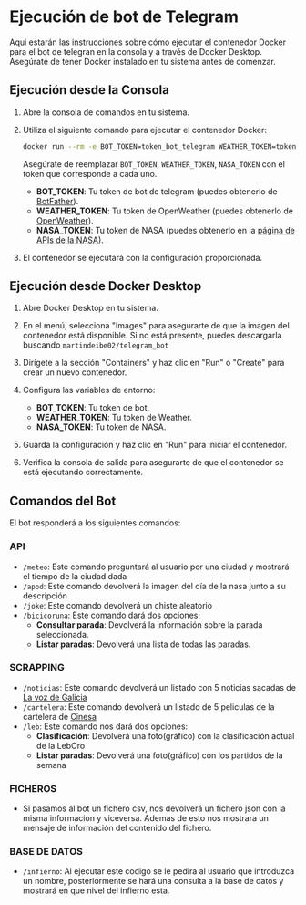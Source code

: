 # Ejecución de bot de Telegram

Aqui estarán las instrucciones sobre cómo ejecutar el contenedor Docker para el bot de telegran en la consola y a través de Docker Desktop. Asegúrate de tener Docker instalado en tu sistema antes de comenzar.

## Ejecución desde la Consola

1. Abre la consola de comandos en tu sistema.

2. Utiliza el siguiente comando para ejecutar el contenedor Docker:

    ```bash
    docker run --rm -e BOT_TOKEN=token_bot_telegram WEATHER_TOKEN=token_openweather NASA_TOKEN=token_api_nasa nombre_bot
    ```

   Asegúrate de reemplazar `BOT_TOKEN`, `WEATHER_TOKEN`, `NASA_TOKEN` con el token que corresponde a cada uno.
   
    - **BOT_TOKEN**: Tu token de bot de telegram (puedes obtenerlo de [BotFather](https://telegram.me/BotFather)).
   - **WEATHER_TOKEN**: Tu token de OpenWeather (puedes obtenerlo de [OpenWeather](https://openweathermap.org/api)).
   - **NASA_TOKEN**: Tu token de NASA (puedes obtenerlo en la [página de APIs de la NASA](https://api.nasa.gov/)).


3. El contenedor se ejecutará con la configuración proporcionada.

## Ejecución desde Docker Desktop

1. Abre Docker Desktop en tu sistema.

2. En el menú, selecciona "Images" para asegurarte de que la imagen del contenedor está disponible. Si no está presente, puedes descargarla buscando `martindeibe02/telegram_bot`

3. Dirígete a la sección "Containers" y haz clic en "Run" o "Create" para crear un nuevo contenedor.

4. Configura las variables de entorno:

   - **BOT_TOKEN**: Tu token de bot.
   - **WEATHER_TOKEN**: Tu token de Weather.
   - **NASA_TOKEN**: Tu token de NASA.

5. Guarda la configuración y haz clic en "Run" para iniciar el contenedor.

6. Verifica la consola de salida para asegurarte de que el contenedor se está ejecutando correctamente.


## Comandos del Bot

El bot responderá a los siguientes comandos:

### API
- `/meteo`: Este comando preguntará al usuario por una ciudad y mostrará el tiempo de la ciudad dada
- `/apod`: Este comando devolverá la imagen del día de la nasa junto a su descripción
- `/joke`: Este comando devolverá un chiste aleatorio
- `/bicicoruna`: Este comando dará dos opciones:
    - **Consultar parada**: Devolverá la información sobre la parada seleccionada.
   - **Listar paradas**: Devolverá una lista de todas las paradas.
### SCRAPPING

- `/noticias`: Este comando devolverá un listado con 5 noticias sacadas de [La voz de Galicia](https://www.lavozdegalicia.es/)
- `/cartelera`: Este comando devolverá un listado de 5 peliculas de la cartelera de [Cinesa](https://www.imdb.com/showtimes/cinema/ES/ci17723570/ES/15368)
- `/leb`: Este comando nos dará dos opciones:
   - **Clasificación**: Devolverá una foto(gráfico) con la clasificación actual de la LebOro 
   - **Listar paradas**: Devolverá una foto(gráfico) con los partidos de la semana

### FICHEROS
- Si pasamos al bot un fichero csv, nos devolverá un fichero json con la misma informacion y viceversa. Ademas de esto nos mostrara un mensaje de información del contenido del fichero.

### BASE DE DATOS
- `/infierno`: Al ejecutar este codigo se le pedira al usuario que introduzca un nombre, posteriormente se hará una consulta a la base de datos y mostrará en que nivel del infierno esta.